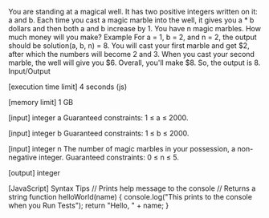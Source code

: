 You are standing at a magical well. It has two positive integers written on it: a and b. Each time you cast a magic marble into the well, it gives you a * b dollars and then both a and b increase by 1. You have n magic marbles. How much money will you make?
Example
For a = 1, b = 2, and n = 2, the output should be
solution(a, b, n) = 8.
You will cast your first marble and get $2, after which the numbers will become 2 and 3. When you cast your second marble, the well will give you $6. Overall, you'll make $8. So, the output is 8.
Input/Output


[execution time limit] 4 seconds (js)


[memory limit] 1 GB


[input] integer a
Guaranteed constraints:
1 ≤ a ≤ 2000.


[input] integer b
Guaranteed constraints:
1 ≤ b ≤ 2000.


[input] integer n
The number of magic marbles in your possession, a non-negative integer.
Guaranteed constraints:
0 ≤ n ≤ 5.


[output] integer


[JavaScript] Syntax Tips
// Prints help message to the console
// Returns a string
function helloWorld(name) {
    console.log("This prints to the console when you Run Tests");
    return "Hello, " + name;
}


